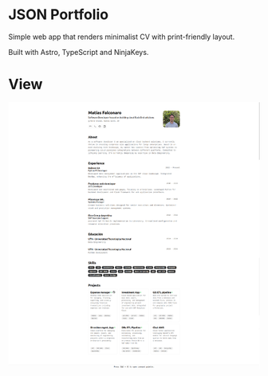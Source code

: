 # JSON Portfolio

Simple web app that renders minimalist CV with print-friendly layout.

Built with Astro, TypeScript and NinjaKeys.

# View

![Alt text](./public/json_portfolio.drawio.png?raw=true "Title")